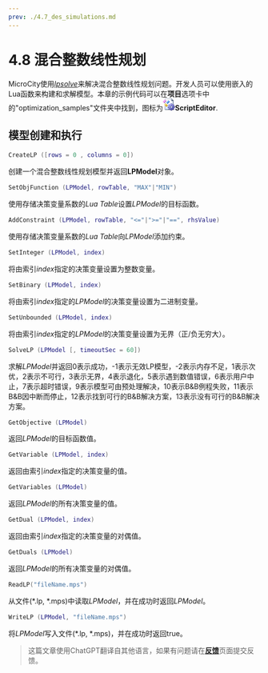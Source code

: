 ```yaml
---
prev: ./4.7_des_simulations.md
---
```


# 4.8 混合整数线性规划
MicroCity使用[*lpsolve*](https://sourceforge.net/projects/lpsolve/)来解决混合整数线性规划问题。开发人员可以使用嵌入的Lua函数来构建和求解模型。本章的示例代码可以在**项目**选项卡中的"optimization_samples"文件夹中找到，图标为![图标](../../images/doc/icon_script_editor.png)**ScriptEditor**.

## 模型创建和执行
```lua
CreateLP ([rows = 0 , columns = 0])
```
创建一个混合整数线性规划模型并返回**LPModel**对象。
```lua
SetObjFunction (LPModel, rowTable, "MAX"|"MIN")
```
使用存储决策变量系数的*Lua Table*设置*LPModel*的目标函数。
```lua
AddConstraint (LPModel, rowTable, "<="|">="|"==", rhsValue)
```
使用存储决策变量系数的*Lua Table*向*LPModel*添加约束。
```lua
SetInteger (LPModel, index)
```
将由索引*index*指定的决策变量设置为整数变量。
```lua
SetBinary (LPModel, index)
```
将由索引*index*指定的*LPModel*的决策变量设置为二进制变量。
```lua
SetUnbounded (LPModel, index)
```
将由索引*index*指定的*LPModel*的决策变量设置为无界（正/负无穷大）。
```lua
SolveLP (LPModel [, timeoutSec = 60])
```
求解*LPModel*并返回0表示成功，-1表示无效LP模型，-2表示内存不足，1表示次优，2表示不可行，3表示无界，4表示退化，5表示遇到数值错误，6表示用户中止，7表示超时错误，9表示模型可由预处理解决，10表示B&B例程失败，11表示B&B因中断而停止，12表示找到可行的B&B解决方案，13表示没有可行的B&B解决方案。
```lua
GetObjective (LPModel)
```
返回*LPModel*的目标函数值。
```lua
GetVariable (LPModel, index)
```
返回由索引*index*指定的决策变量的值。
```lua
GetVariables (LPModel)
```
返回*LPModel*的所有决策变量的值。
```lua
GetDual (LPModel, index)
```
返回由索引*index*指定的决策变量的对偶值。
```lua
GetDuals (LPModel)
```
返回*LPModel*的所有决策变量的对偶值。
```lua
ReadLP("fileName.mps")
```
从文件(\*.lp, \*.mps)中读取*LPModel*，并在成功时返回*LPModel*。
```lua
WriteLP (LPModel, "fileName.mps")
```
将*LPModel*写入文件(\*.lp, \*.mps)，并在成功时返回true。

> 这篇文章使用ChatGPT翻译自其他语言，如果有问题请在[**反馈**](https://github.com/huuhghhgyg/MicroCityNotes/issues/new)页面提交反馈。
